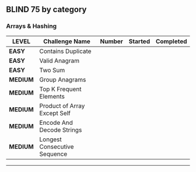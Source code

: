 ## BLIND 75 by category

### Arrays & Hashing

| LEVEL      | Challenge Name               | Number | Started | Completed |
| ---------- | ---------------------------- | ------ | ------- | --------- |
| **EASY**   | Contains Duplicate           |        |         |           |
| **EASY**   | Valid Anagram                |        |         |           |
| **EASY**   | Two Sum                      |        |         |           |
| **MEDIUM** | Group Anagrams               |        |         |           |
| **MEDIUM** | Top K Frequent Elements      |        |         |           |
| **MEDIUM** | Product of Array Except Self |        |         |           |
| **MEDIUM** | Encode And Decode Strings    |        |         |           |
| **MEDIUM** | Longest Consecutive Sequence |        |         |           |

---

